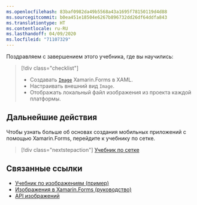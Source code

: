 ```yaml
---
ms.openlocfilehash: 83baf0982da49b5568a43a1695f78150119d4d88
ms.sourcegitcommit: b0ea451e18504e6267b896732dd26df64ddfa843
ms.translationtype: HT
ms.contentlocale: ru-RU
ms.lasthandoff: 04/09/2020
ms.locfileid: "71107329"
---
```

Поздравляем с завершением этого учебника, где вы научились:

> [!div class="checklist"]
>
> - Создавать [`Image`](xref:Xamarin.Forms.Image) Xamarin.Forms в XAML.
> - Настраивать внешний вид `Image`.
> - Отображать локальный файл изображения из проекта каждой платформы.

## <a name="next-steps"></a>Дальнейшие действия

Чтобы узнать больше об основах создания мобильных приложений с помощью Xamarin.Forms, перейдите к учебнику по сетке.

> [!div class="nextstepaction"]
> [Учебник по сетке](~/get-started/tutorials/grid/index.yml)

## <a name="related-links"></a>Связанные ссылки

- [Учебник по изображениям (пример)](https://docs.microsoft.com/samples/xamarin/xamarin-forms-samples/getstarted-tutorials-imagetutorial/)
- [Изображения в Xamarin.Forms (руководство)](~/xamarin-forms/user-interface/images.md)
- [API изображений](xref:Xamarin.Forms.Image)
